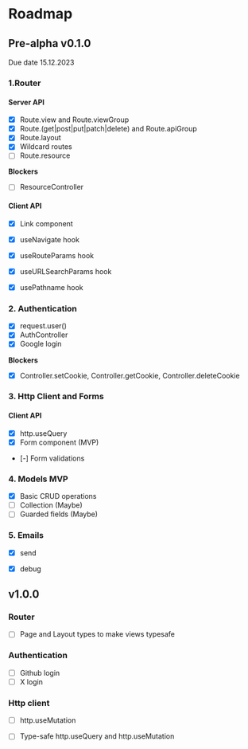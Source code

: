 # Roadmap

## Pre-alpha v0.1.0 
Due date 15.12.2023

### 1.Router

#### Server API

- [x] Route.view and Route.viewGroup
- [x] Route.(get|post|put|patch|delete) and Route.apiGroup
- [x] Route.layout
- [x] Wildcard routes
- [ ] Route.resource

**Blockers**
- [ ] ResourceController

#### Client API

- [x] Link component
- [x] useNavigate hook
- [x] useRouteParams hook
- [x] useURLSearchParams hook
- [x] usePathname hook


### 2. Authentication 

- [x] request.user()
- [x] AuthController
- [x] Google login

**Blockers**
- [x] Controller.setCookie, Controller.getCookie, Controller.deleteCookie


### 3. Http Client and Forms

#### Client API

- [x] http.useQuery
- [x] Form component (MVP)
- [-] Form validations


### 4. Models MVP

- [x] Basic CRUD operations
- [ ] Collection (Maybe)
- [ ] Guarded fields (Maybe)

### 5. Emails

- [x] send
- [x] debug


## v1.0.0

### Router 
- [ ] Page<Path> and Layout<Path> types to make views typesafe

### Authentication
- [ ] Github login
- [ ] X login

### Http client
- [ ] http.useMutation
- [ ] Type-safe http.useQuery and http.useMutation


